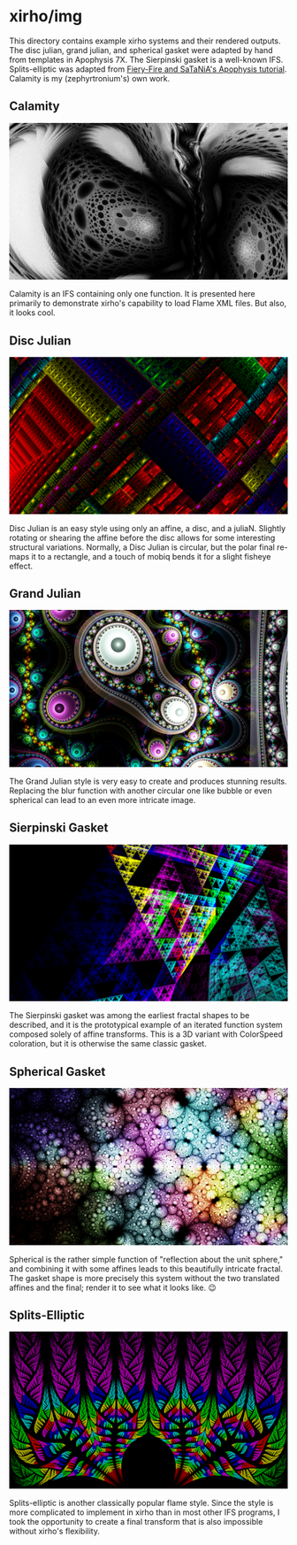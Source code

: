 # xirho/img

This directory contains example xirho systems and their rendered outputs. The disc julian, grand julian, and spherical gasket were adapted by hand from templates in Apophysis 7X. The Sierpinski gasket is a well-known IFS. Splits-elliptic was adapted from [Fiery-Fire and SaTaNiA's Apophysis tutorial](https://www.deviantart.com/satania/art/Tutorial-Splits-elliptic-150422119). Calamity is my (zephyrtronium's) own work.

## Calamity

![Calamity](calamity.png)

Calamity is an IFS containing only one function. It is presented here primarily to demonstrate xirho's capability to load Flame XML files. But also, it looks cool.

## Disc Julian

![Disc Julian](discjulian.png)

Disc Julian is an easy style using only an affine, a disc, and a juliaN. Slightly rotating or shearing the affine before the disc allows for some interesting structural variations. Normally, a Disc Julian is circular, but the polar final re-maps it to a rectangle, and a touch of mobiq bends it for a slight fisheye effect.

## Grand Julian

![Grand Julian](grandjulian.png)

The Grand Julian style is very easy to create and produces stunning results. Replacing the blur function with another circular one like bubble or even spherical can lead to an even more intricate image.

## Sierpinski Gasket

![Sierpinski gasket](sierpinski.png)

The Sierpinski gasket was among the earliest fractal shapes to be described, and it is the prototypical example of an iterated function system composed solely of affine transforms. This is a 3D variant with ColorSpeed coloration, but it is otherwise the same classic gasket.

## Spherical Gasket

![Spherical gasket](spherical.png)

Spherical is the rather simple function of "reflection about the unit sphere," and combining it with some affines leads to this beautifully intricate fractal. The gasket shape is more precisely this system without the two translated affines and the final; render it to see what it looks like. 😉

## Splits-Elliptic

![Splits-elliptic](splitselliptic.png)

Splits-elliptic is another classically popular flame style. Since the style is more complicated to implement in xirho than in most other IFS programs, I took the opportunity to create a final transform that is also impossible without xirho's flexibility.

